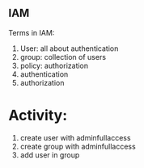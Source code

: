 ## IAM
   Terms in IAM:
   1. User: all about authentication
   2. group: collection of users
   3. policy: authorization
   4. authentication
   5. authorization 
# Activity:
  1. create user with  adminfullaccess 
  2. create group with adminfullaccess
  3. add user in group 